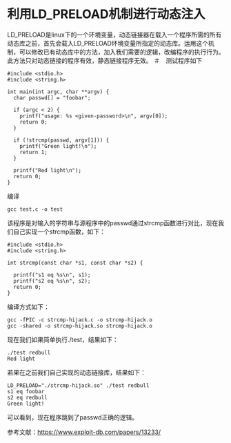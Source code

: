 # 利用LD_PRELOAD机制进行动态注入
LD_PRELOAD是linux下的一个环境变量，动态链接器在载入一个程序所需的所有动态库之前，首先会载入LD_PRELOAD环境变量所指定的动态库。运用这个机制，可以修改已有动态库中的方法，加入我们需要的逻辑，改编程序的执行行为。此方法只对动态链接的程序有效，静态链接程序无效。
＃　测试程序如下
```
#include <stdio.h>
#include <string.h>

int main(int argc, char **argv) {
  char passwd[] = "foobar";

  if (argc < 2) {
    printf("usage: %s <given-password>\n", argv[0]);
    return 0;
  }

  if (!strcmp(passwd, argv[1])) {
    printf("Green light!\n");
    return 1;
  }

  printf("Red light\n");
  return 0;
}
```
编译
```
gcc test.c -o test
```
该程序是对输入的字符串与源程序中的passwd通过strcmp函数进行对比，现在我们自己实现一个strcmp函数，如下：
```
#include <stdio.h>
#include <string.h>

int strcmp(const char *s1, const char *s2) {

  printf("s1 eq %s\n", s1);
  printf("s2 eq %s\n", s2);
  return 0;
}
```
编译方式如下：
```
gcc -fPIC -c strcmp-hijack.c -o strcmp-hijack.o
gcc -shared -o strcmp-hijack.so strcmp-hijack.o
```
现在我们如果简单执行./test，结果如下：
```
./test redbull
Red light
```
若果在之前我们自己实现的动态链接库，结果如下：
```
LD_PRELOAD="./strcmp-hijack.so" ./test redbull
s1 eq foobar
s2 eq redbull
Green light!
```
可以看到，现在程序跳到了passwd正确的逻辑。










参考文献：https://www.exploit-db.com/papers/13233/
